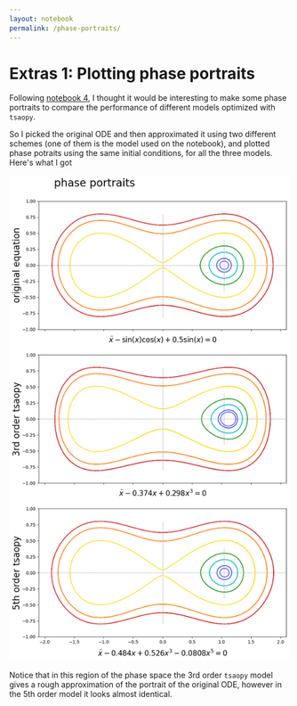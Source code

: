 ```yaml
---
layout: notebook
permalink: /phase-portraits/
---
```


# Extras 1: Plotting phase portraits

Following [notebook 4](https://tsaopy.github.io/initvals-optimization/), I thought it would be interesting to make some phase portraits to compare the performance of different models optimized with `tsaopy`.

So I picked the original ODE and then approximated it using two different schemes (one of them is the model used on the notebook), and plotted phase potraits using the same initial conditions, for all the three models. Here's what I got

<img src="https://raw.githubusercontent.com/tsaopy/tsaopy.github.io/main/assets/ex1/pic.png" width="700">

Notice that in this region of the phase space the 3rd order `tsaopy` model gives a rough approximation of the portrait of the original ODE, however in the 5th order model it looks almost identical.
